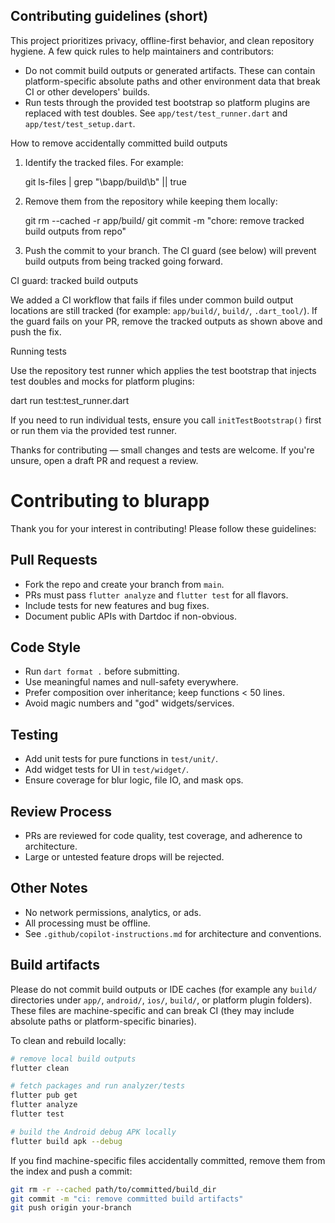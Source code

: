 ## Contributing guidelines (short)

This project prioritizes privacy, offline-first behavior, and clean repository hygiene. A few quick rules to help maintainers and contributors:

- Do not commit build outputs or generated artifacts. These can contain platform-specific absolute paths and other environment data that break CI or other developers' builds.
- Run tests through the provided test bootstrap so platform plugins are replaced with test doubles. See `app/test/test_runner.dart` and `app/test/test_setup.dart`.

How to remove accidentally committed build outputs

1. Identify the tracked files. For example:

   git ls-files | grep "\bapp/build\b" || true

2. Remove them from the repository while keeping them locally:

   git rm --cached -r app/build/
   git commit -m "chore: remove tracked build outputs from repo"

3. Push the commit to your branch. The CI guard (see below) will prevent build outputs from being tracked going forward.

CI guard: tracked build outputs

We added a CI workflow that fails if files under common build output locations are still tracked (for example: `app/build/`, `build/`, `.dart_tool/`). If the guard fails on your PR, remove the tracked outputs as shown above and push the fix.

Running tests

Use the repository test runner which applies the test bootstrap that injects test doubles and mocks for platform plugins:

  dart run test:test_runner.dart

If you need to run individual tests, ensure you call `initTestBootstrap()` first or run them via the provided test runner.

Thanks for contributing — small changes and tests are welcome. If you're unsure, open a draft PR and request a review.

# Contributing to blurapp

Thank you for your interest in contributing! Please follow these guidelines:

## Pull Requests

- Fork the repo and create your branch from `main`.
- PRs must pass `flutter analyze` and `flutter test` for all flavors.
- Include tests for new features and bug fixes.
- Document public APIs with Dartdoc if non-obvious.

## Code Style

- Run `dart format .` before submitting.
- Use meaningful names and null-safety everywhere.
- Prefer composition over inheritance; keep functions < 50 lines.
- Avoid magic numbers and "god" widgets/services.

## Testing

- Add unit tests for pure functions in `test/unit/`.
- Add widget tests for UI in `test/widget/`.
- Ensure coverage for blur logic, file IO, and mask ops.

## Review Process

- PRs are reviewed for code quality, test coverage, and adherence to architecture.
- Large or untested feature drops will be rejected.

## Other Notes

- No network permissions, analytics, or ads.
- All processing must be offline.
- See `.github/copilot-instructions.md` for architecture and conventions.

## Build artifacts

Please do not commit build outputs or IDE caches (for example any `build/` directories under `app/`, `android/`, `ios/`, `build/`, or platform plugin folders). These files are machine-specific and can break CI (they may include absolute paths or platform-specific binaries).

To clean and rebuild locally:

```bash
# remove local build outputs
flutter clean

# fetch packages and run analyzer/tests
flutter pub get
flutter analyze
flutter test

# build the Android debug APK locally
flutter build apk --debug
```

If you find machine-specific files accidentally committed, remove them from the index and push a commit:

```bash
git rm -r --cached path/to/committed/build_dir
git commit -m "ci: remove committed build artifacts"
git push origin your-branch
```
